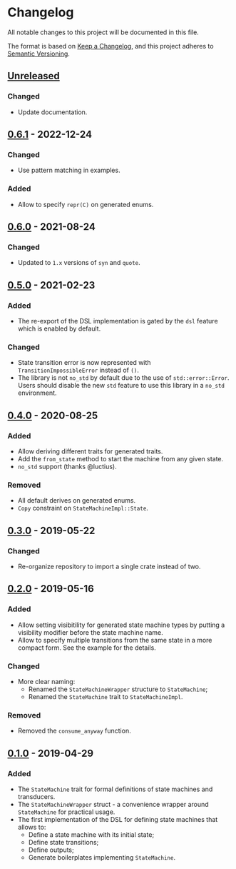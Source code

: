 # Changelog
All notable changes to this project will be documented in this file.

The format is based on [Keep a Changelog][keepachangelog], and this project
adheres to [Semantic Versioning][semver].

## [Unreleased]
### Changed
* Update documentation.

## [0.6.1] - 2022-12-24
### Changed
* Use pattern matching in examples.
### Added
* Allow to specify `repr(C)` on generated enums.

## [0.6.0] - 2021-08-24
### Changed
* Updated to `1.x` versions of `syn` and `quote`.

## [0.5.0] - 2021-02-23
### Added
* The re-export of the DSL implementation is gated by the `dsl` feature which is
  enabled by default.
### Changed
* State transition error is now represented with `TransitionImpossibleError`
  instead of `()`.
* The library is not `no_std` by default due to the use of `std::error::Error`.
  Users should disable the new `std` feature to use this library in a `no_std`
  environment.

## [0.4.0] - 2020-08-25
### Added
* Allow deriving different traits for generated traits.
* Add the `from_state` method to start the machine from any given state.
* `no_std` support (thanks @luctius).
### Removed
* All default derives on generated enums.
* `Copy` constraint on `StateMachineImpl::State`.

## [0.3.0] - 2019-05-22
### Changed
* Re-organize repository to import a single crate instead of two.

## [0.2.0] - 2019-05-16
### Added
* Allow setting visibitility for generated state machine types by putting a
  visibility modifier before the state machine name.
* Allow to specify multiple transitions from the same state in a more compact
  form. See the example for the details.
### Changed
* More clear naming:
  * Renamed the `StateMachineWrapper` structure to `StateMachine`;
  * Renamed the `StateMachine` trait to `StateMachineImpl`.
### Removed
* Removed the `consume_anyway` function.

## [0.1.0] - 2019-04-29
### Added
* The `StateMachine` trait for formal definitions of state machines and
  transducers.
* The `StateMachineWrapper` struct - a convenience wrapper around `StateMachine`
  for practical usage.
* The first implementation of the DSL for defining state machines that allows
  to:
  * Define a state machine with its initial state;
  * Define state transitions;
  * Define outputs;
  * Generate boilerplates implementing `StateMachine`.

[keepachangelog]: https://keepachangelog.com/en/1.0.0/
[semver]: https://semver.org/spec/v2.0.0.html

[Unreleased]: https://github.com/eugene-babichenko/rust-fsm/compare/v0.6.1...HEAD
[0.6.1]: https://github.com/eugene-babichenko/rust-fsm/compare/v0.6.0...v0.6.1
[0.6.0]: https://github.com/eugene-babichenko/rust-fsm/compare/v0.5.0...v0.6.0
[0.5.0]: https://github.com/eugene-babichenko/rust-fsm/compare/v0.4.0...v0.5.0
[0.4.0]: https://github.com/eugene-babichenko/rust-fsm/compare/v0.3.0...v0.4.0
[0.3.0]: https://github.com/eugene-babichenko/rust-fsm/compare/v0.2.0...0.3.0
[0.2.0]: https://github.com/eugene-babichenko/rust-fsm/compare/v0.1.0...0.2.0
[0.1.0]: https://github.com/eugene-babichenko/rust-fsm/releases/tag/v0.1.0
